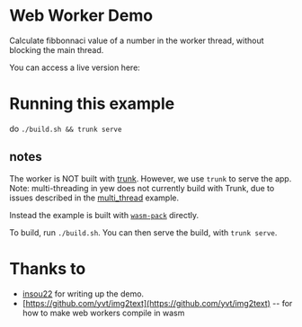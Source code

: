 # Web Worker Demo

Calculate fibbonnaci value of a number in the worker thread,
without blocking the main thread.

You can access a live version here:

# Running this example

do `./build.sh && trunk serve`

## notes

The worker is NOT built with [trunk](https://github.com/thedodd/trunk). However, we use `trunk` to serve the app.
Note: multi-threading in yew does not currently build with Trunk, due to issues described in the [multi_thread](/examples/multi_thread/README.md) example.

Instead the example is built with [`wasm-pack`](https://rustwasm.github.io/wasm-pack/) directly.

To build, run `./build.sh`.
You can then serve the build, with `trunk serve`.

# Thanks to

- [insou22](https://github.com/insou22) for writing up the demo.
- [https://github.com/yvt/img2text](https://github.com/yvt/img2text) -- for how to make web workers compile in wasm
